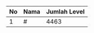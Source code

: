 | No | Nama            | Jumlah Level |
|----|-----------------|--------------|
| 1  | #    |    4463        |
